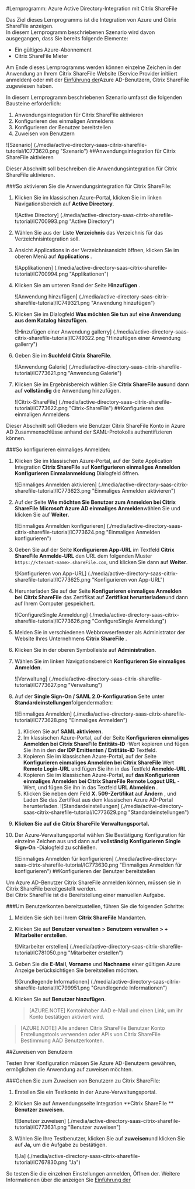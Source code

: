 <properties 
    pageTitle="Lernprogramm: Azure Active Directory-Integration mit Citrix ShareFile | Microsoft Azure" 
    description="Erfahren Sie, wie mit Citrix ShareFile Azure Active Directory-auf automatisierte Bereitstellung und mehr!" 
    services="active-directory" 
    authors="jeevansd"  
    documentationCenter="na" 
    manager="femila"/>
<tags 
    ms.service="active-directory" 
    ms.devlang="na" 
    ms.topic="article" 
    ms.tgt_pltfrm="na" 
    ms.workload="identity" 
    ms.date="09/29/2016" 
    ms.author="jeedes" />

#<a name="tutorial-azure-active-directory-integration-with-citrix-sharefile"></a>Lernprogramm: Azure Active Directory-Integration mit Citrix ShareFile

Das Ziel dieses Lernprogramms ist die Integration von Azure und Citrix ShareFile anzeigen.  
In diesem Lernprogramm beschriebenen Szenario wird davon ausgegangen, dass Sie bereits folgende Elemente:

-   Ein gültiges Azure-Abonnement
-   Citrix ShareFile Mieter

Am Ende dieses Lernprogramms werden können einzelne Zeichen in der Anwendung an Ihrem Citrix ShareFile Website (Service Provider initiiert anmelden) oder mit der [Einführung der](active-directory-saas-access-panel-introduction.md)Azure AD-Benutzern, Citrix ShareFile zugewiesen haben.

In diesem Lernprogramm beschriebenen Szenario umfasst die folgenden Bausteine erforderlich:

1.  Anwendungsintegration für Citrix ShareFile aktivieren
2.  Konfigurieren des einmaligen Anmeldens
3.  Konfigurieren der Benutzer bereitstellen
4.  Zuweisen von Benutzern

![Szenario] (./media/active-directory-saas-citrix-sharefile-tutorial/IC773620.png "Szenario")
##<a name="enabling-the-application-integration-for-citrix-sharefile"></a>Anwendungsintegration für Citrix ShareFile aktivieren

Dieser Abschnitt soll beschreiben die Anwendungsintegration für Citrix ShareFile aktivieren.

###<a name="to-enable-the-application-integration-for-citrix-sharefile-perform-the-following-steps"></a>So aktivieren Sie die Anwendungsintegration für Citrix ShareFile:

1.  Klicken Sie im klassischen Azure-Portal, klicken Sie im linken Navigationsbereich auf **Active Directory**.

    ![Active Directory] (./media/active-directory-saas-citrix-sharefile-tutorial/IC700993.png "Active Directory")

2.  Wählen Sie aus der Liste **Verzeichnis** das Verzeichnis für das Verzeichnisintegration soll.

3.  Ansicht Applications in der Verzeichnisansicht öffnen, klicken Sie im oberen Menü auf **Applications** .

    ![Applikationen] (./media/active-directory-saas-citrix-sharefile-tutorial/IC700994.png "Applikationen")

4.  Klicken Sie am unteren Rand der Seite **Hinzufügen** .

    ![Anwendung hinzufügen] (./media/active-directory-saas-citrix-sharefile-tutorial/IC749321.png "Anwendung hinzufügen")

5.  Klicken Sie im Dialogfeld **Was möchten Sie tun** auf **eine Anwendung aus dem Katalog hinzufügen**.

    ![Hinzufügen einer Anwendung gallerry] (./media/active-directory-saas-citrix-sharefile-tutorial/IC749322.png "Hinzufügen einer Anwendung gallerry")

6.  Geben Sie im **Suchfeld** **Citrix ShareFile**.

    ![Anwendung Galerie] (./media/active-directory-saas-citrix-sharefile-tutorial/IC773621.png "Anwendung Galerie")

7.  Klicken Sie im Ergebnisbereich wählen Sie **Citrix ShareFile aus**und dann auf **vollständig** die Anwendung hinzufügen.

    ![Citrix-ShareFile] (./media/active-directory-saas-citrix-sharefile-tutorial/IC773622.png "Citrix-ShareFile")
##<a name="configuring-single-sign-on"></a>Konfigurieren des einmaligen Anmeldens

Dieser Abschnitt soll Gliedern wie Benutzer Citrix ShareFile Konto in Azure AD Zusammenschlüsse anhand der SAML-Protokolls authentifizieren können.

###<a name="to-configure-single-sign-on-perform-the-following-steps"></a>So konfigurieren einmaliges Anmelden:

1.  Klicken Sie im klassischen Azure-Portal, auf der Seite Application Integration **Citrix ShareFile** auf **Konfigurieren einmaliges Anmelden** **Konfigurieren Einmalanmeldung** Dialogfeld öffnen.

    ![Einmaliges Anmelden aktivieren] (./media/active-directory-saas-citrix-sharefile-tutorial/IC773623.png "Einmaliges Anmelden aktivieren")

2.  Auf der Seite **Wie möchten Sie Benutzer zum Anmelden bei Citrix ShareFile** **Microsoft Azure AD einmaliges Anmelden**wählen Sie und klicken Sie auf **Weiter**.

    ![Einmaliges Anmelden konfigurieren] (./media/active-directory-saas-citrix-sharefile-tutorial/IC773624.png "Einmaliges Anmelden konfigurieren")

3.  Geben Sie auf der Seite **Konfigurieren App-URL** im Textfeld **Citrix ShareFile Anmelde-URL** den URL dem folgenden Muster `https://<tenant-name>.shareFile.com`, und klicken Sie dann auf **Weiter**.

    ![Konfigurieren von App-URL] (./media/active-directory-saas-citrix-sharefile-tutorial/IC773625.png "Konfigurieren von App-URL")

4.  Herunterladen Sie auf der Seite **Konfigurieren einmaliges Anmelden bei Citrix ShareFile** das Zertifikat auf **Zertifikat herunterladen**und dann auf Ihrem Computer gespeichert.

    ![ConfigureSingle Anmeldung] (./media/active-directory-saas-citrix-sharefile-tutorial/IC773626.png "ConfigureSingle Anmeldung")

5.  Melden Sie in verschiedenen Webbrowserfenster als Administrator der Website Ihres Unternehmens **Citrix ShareFile** .

6.  Klicken Sie in der oberen Symbolleiste auf **Administration**.

7.  Wählen Sie im linken Navigationsbereich **Konfigurieren Sie einmaliges Anmelden**.

    ![Verwaltung] (./media/active-directory-saas-citrix-sharefile-tutorial/IC773627.png "Verwaltung")

8.  Auf der **Single Sign-On / SAML 2.0-Konfiguration** Seite unter **Standardeinstellungen**folgendermaßen:

    ![Einmaliges Anmelden] (./media/active-directory-saas-citrix-sharefile-tutorial/IC773628.png "Einmaliges Anmelden")

    1.  Klicken Sie auf **SAML aktivieren**.
    2.  Im klassischen Azure-Portal, auf der Seite **Konfigurieren einmaliges Anmelden bei Citrix ShareFile** **Entitäts-ID** -Wert kopieren und fügen Sie ihn in den **der IDP Emittenten / Entitäts-ID** Textfeld.
    3.  Kopieren Sie im klassischen Azure-Portal, auf der Seite **Konfigurieren einmaliges Anmelden bei Citrix ShareFile** Wert **Remote Login-URL** und fügen Sie ihn in das Textfeld **Anmelde-URL** .
    4.  Kopieren Sie im klassischen Azure-Portal, auf **das Konfigurieren einmaliges Anmelden bei Citrix ShareFile** **Remote Logout URL** -Wert, und fügen Sie ihn in das Textfeld **URL Abmelden** .
    5.  Klicken Sie neben dem Feld **X. 509-Zertifikat** auf **Ändern** , und Laden Sie das Zertifikat aus dem klassischen Azure AD-Portal herunterladen.
        ![Standardeinstellungen] (./media/active-directory-saas-citrix-sharefile-tutorial/IC773629.png "Standardeinstellungen")

9.  **Klicken Sie auf die Citrix ShareFile Verwaltungsportal.**

10. Der Azure-Verwaltungsportal wählen Sie Bestätigung Konfiguration für einzelne Zeichen aus und dann auf **vollständig** **Konfigurieren Single Sign-On** -Dialogfeld zu schließen.

    ![Einmaliges Anmelden für konfigurieren] (./media/active-directory-saas-citrix-sharefile-tutorial/IC773630.png "Einmaliges Anmelden für konfigurieren")
##<a name="configuring-user-provisioning"></a>Konfigurieren der Benutzer bereitstellen

Um Azure AD-Benutzer Citrix ShareFile anmelden können, müssen sie in Citrix ShareFile bereitgestellt werden.  
Bei Citrix ShareFile ist die Bereitstellung einer manuellen Aufgabe.

###<a name="to-provision-a-user-accounts-perform-the-following-steps"></a>Um Benutzerkonten bereitzustellen, führen Sie die folgenden Schritte:

1.  Melden Sie sich bei Ihrem **Citrix ShareFile** Mandanten.

2.  Klicken Sie auf **Benutzer verwalten \> Benutzern verwalten \> + Mitarbeiter erstellen**.

    ![Mitarbeiter erstellen] (./media/active-directory-saas-citrix-sharefile-tutorial/IC781050.png "Mitarbeiter erstellen")

3.  Geben Sie die **E-Mail**, **Vorname** und **Nachname** einer gültigen Azure Anzeige berücksichtigen Sie bereitstellen möchten.

    ![Grundlegende Informationen] (./media/active-directory-saas-citrix-sharefile-tutorial/IC799951.png "Grundlegende Informationen")

4.  Klicken Sie auf **Benutzer hinzufügen**.

    >[AZURE.NOTE] Kontoinhaber AAD e-Mail und einen Link, um ihr Konto bestätigen aktiviert wird.

>[AZURE.NOTE] Alle anderen Citrix ShareFile Benutzer Konto Erstellungstools verwenden oder APIs von Citrix ShareFile Bestimmung AAD Benutzerkonten.

##<a name="assigning-users"></a>Zuweisen von Benutzern

Testen Ihrer Konfiguration müssen Sie Azure AD-Benutzern gewähren, ermöglichen die Anwendung auf zuweisen möchten.

###<a name="to-assign-users-to-citrix-sharefile-perform-the-following-steps"></a>Gehen Sie zum Zuweisen von Benutzern zu Citrix ShareFile:

1.  Erstellen Sie ein Testkonto in der Azure-Verwaltungsportal.

2.  Klicken Sie auf Anwendungsseite Integration **Citrix ShareFile ** **Benutzer zuweisen**.

    ![Benutzer zuweisen] (./media/active-directory-saas-citrix-sharefile-tutorial/IC773631.png "Benutzer zuweisen")

3.  Wählen Sie Ihre Testbenutzer, klicken Sie auf **zuweisen**und klicken Sie auf **Ja,** um die Aufgabe zu bestätigen.

    ![Ja] (./media/active-directory-saas-citrix-sharefile-tutorial/IC767830.png "Ja")

So testen Sie die einzelnen Einstellungen anmelden, Öffnen der. Weitere Informationen über die anzeigen Sie [Einführung der](active-directory-saas-access-panel-introduction.md)
